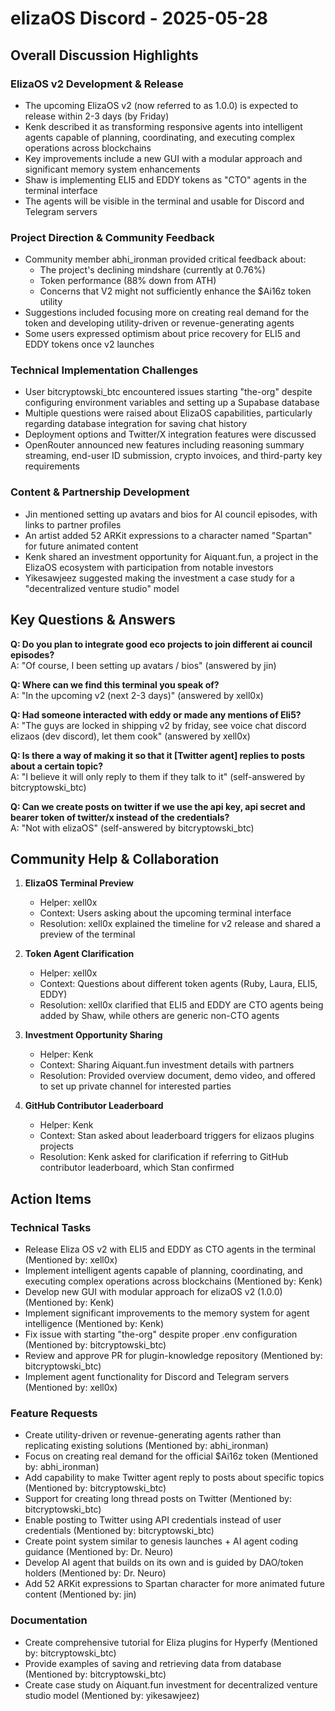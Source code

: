# elizaOS Discord - 2025-05-28

## Overall Discussion Highlights

### ElizaOS v2 Development & Release
- The upcoming ElizaOS v2 (now referred to as 1.0.0) is expected to release within 2-3 days (by Friday)
- Kenk described it as transforming responsive agents into intelligent agents capable of planning, coordinating, and executing complex operations across blockchains
- Key improvements include a new GUI with a modular approach and significant memory system enhancements
- Shaw is implementing ELI5 and EDDY tokens as "CTO" agents in the terminal interface
- The agents will be visible in the terminal and usable for Discord and Telegram servers

### Project Direction & Community Feedback
- Community member abhi_ironman provided critical feedback about:
  - The project's declining mindshare (currently at 0.76%)
  - Token performance (88% down from ATH)
  - Concerns that V2 might not sufficiently enhance the $Ai16z token utility
- Suggestions included focusing more on creating real demand for the token and developing utility-driven or revenue-generating agents
- Some users expressed optimism about price recovery for ELI5 and EDDY tokens once v2 launches

### Technical Implementation Challenges
- User bitcryptowski_btc encountered issues starting "the-org" despite configuring environment variables and setting up a Supabase database
- Multiple questions were raised about ElizaOS capabilities, particularly regarding database integration for saving chat history
- Deployment options and Twitter/X integration features were discussed
- OpenRouter announced new features including reasoning summary streaming, end-user ID submission, crypto invoices, and third-party key requirements

### Content & Partnership Development
- Jin mentioned setting up avatars and bios for AI council episodes, with links to partner profiles
- An artist added 52 ARKit expressions to a character named "Spartan" for future animated content
- Kenk shared an investment opportunity for Aiquant.fun, a project in the ElizaOS ecosystem with participation from notable investors
- Yikesawjeez suggested making the investment a case study for a "decentralized venture studio" model

## Key Questions & Answers

**Q: Do you plan to integrate good eco projects to join different ai council episodes?**  
A: "Of course, I been setting up avatars / bios" (answered by jin)

**Q: Where can we find this terminal you speak of?**  
A: "In the upcoming v2 (next 2-3 days)" (answered by xell0x)

**Q: Had someone interacted with eddy or made any mentions of Eli5?**  
A: "The guys are locked in shipping v2 by friday, see voice chat discord elizaos (dev discord), let them cook" (answered by xell0x)

**Q: Is there a way of making it so that it [Twitter agent] replies to posts about a certain topic?**  
A: "I believe it will only reply to them if they talk to it" (self-answered by bitcryptowski_btc)

**Q: Can we create posts on twitter if we use the api key, api secret and bearer token of twitter/x instead of the credentials?**  
A: "Not with elizaOS" (self-answered by bitcryptowski_btc)

## Community Help & Collaboration

1. **ElizaOS Terminal Preview**
   - Helper: xell0x
   - Context: Users asking about the upcoming terminal interface
   - Resolution: xell0x explained the timeline for v2 release and shared a preview of the terminal

2. **Token Agent Clarification**
   - Helper: xell0x
   - Context: Questions about different token agents (Ruby, Laura, ELI5, EDDY)
   - Resolution: xell0x clarified that ELI5 and EDDY are CTO agents being added by Shaw, while others are generic non-CTO agents

3. **Investment Opportunity Sharing**
   - Helper: Kenk
   - Context: Sharing Aiquant.fun investment details with partners
   - Resolution: Provided overview document, demo video, and offered to set up private channel for interested parties

4. **GitHub Contributor Leaderboard**
   - Helper: Kenk
   - Context: Stan asked about leaderboard triggers for elizaos plugins projects
   - Resolution: Kenk asked for clarification if referring to GitHub contributor leaderboard, which Stan confirmed

## Action Items

### Technical Tasks
- Release Eliza OS v2 with ELI5 and EDDY as CTO agents in the terminal (Mentioned by: xell0x)
- Implement intelligent agents capable of planning, coordinating, and executing complex operations across blockchains (Mentioned by: Kenk)
- Develop new GUI with modular approach for elizaOS v2 (1.0.0) (Mentioned by: Kenk)
- Implement significant improvements to the memory system for agent intelligence (Mentioned by: Kenk)
- Fix issue with starting "the-org" despite proper .env configuration (Mentioned by: bitcryptowski_btc)
- Review and approve PR for plugin-knowledge repository (Mentioned by: bitcryptowski_btc)
- Implement agent functionality for Discord and Telegram servers (Mentioned by: xell0x)

### Feature Requests
- Create utility-driven or revenue-generating agents rather than replicating existing solutions (Mentioned by: abhi_ironman)
- Focus on creating real demand for the official $Ai16z token (Mentioned by: abhi_ironman)
- Add capability to make Twitter agent reply to posts about specific topics (Mentioned by: bitcryptowski_btc)
- Support for creating long thread posts on Twitter (Mentioned by: bitcryptowski_btc)
- Enable posting to Twitter using API credentials instead of user credentials (Mentioned by: bitcryptowski_btc)
- Create point system similar to genesis launches + AI agent coding guidance (Mentioned by: Dr. Neuro)
- Develop AI agent that builds on its own and is guided by DAO/token holders (Mentioned by: Dr. Neuro)
- Add 52 ARKit expressions to Spartan character for more animated future content (Mentioned by: jin)

### Documentation
- Create comprehensive tutorial for Eliza plugins for Hyperfy (Mentioned by: bitcryptowski_btc)
- Provide examples of saving and retrieving data from database (Mentioned by: bitcryptowski_btc)
- Create case study on Aiquant.fun investment for decentralized venture studio model (Mentioned by: yikesawjeez)